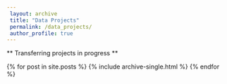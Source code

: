 ```yaml
---
 layout: archive
 title: "Data Projects"
 permalink: /data_projects/
 author_profile: true
---
```


** Transferring projects in progress **

{% for post in site.posts %}
  {% include archive-single.html %}
{% endfor %}